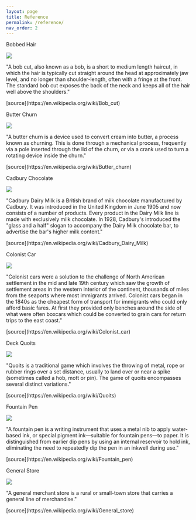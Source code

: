 ```yaml
---
layout: page
title: Reference
permalink: /reference/
nav_order: 2
---
```


<p>Bobbed Hair</p>
<img src="images/A Prairie as Wide as the Sea Reference/bob.jpg"> 
<p>"A bob cut, also known as a bob, is a short to medium length haircut, in which the hair is typically cut straight around the head at approximately jaw level, and no longer than shoulder-length, often with a fringe at the front. The standard bob cut exposes the back of the neck and keeps all of the hair well above the shoulders."</p>[source](https://en.wikipedia.org/wiki/Bob_cut) 

<p>Butter Churn</p>
<img src="images/A Prairie as Wide as the Sea Reference/butter churn.webp"> 
<p>"A butter churn is a device used to convert cream into butter, a process known as churning. This is done through a mechanical process, frequently via a pole inserted through the lid of the churn, or via a crank used to turn a rotating device inside the churn."</p>[source](https://en.wikipedia.org/wiki/Butter_churn)

<p>Cadbury Chocolate</p>
<img src="images/A Prairie as Wide as the Sea Reference/cadbury chocolate.png">
<p>"Cadbury Dairy Milk is a British brand of milk chocolate manufactured by Cadbury. It was introduced in the United Kingdom in June 1905 and now consists of a number of products. Every product in the Dairy Milk line is made with exclusively milk chocolate. In 1928, Cadbury's introduced the "glass and a half" slogan to accompany the Dairy Milk chocolate bar, to advertise the bar's higher milk content."</p>[source](https://en.wikipedia.org/wiki/Cadbury_Dairy_Milk) 

<p>Colonist Car</p>
<img src="images/A Prairie as Wide as the Sea Reference/colonist car.jpg"> 
<p>"Colonist cars were a solution to the challenge of North American settlement in the mid and late 19th century which saw the growth of settlement areas in the western interior of the continent, thousands of miles from the seaports where most immigrants arrived. Colonist cars began in the 1840s as the cheapest form of transport for immigrants who could only afford basic fares. At first they provided only benches around the side of what were often boxcars which could be converted to grain cars for return trips to the east coast."</p>[source](https://en.wikipedia.org/wiki/Colonist_car) 

<p>Deck Quoits</p>
<img src="images/A Prairie as Wide as the Sea Reference/deck quoits.jpg">
<p>"Quoits is a traditional game which involves the throwing of metal, rope or rubber rings over a set distance, usually to land over or near a spike (sometimes called a hob, mott or pin). The game of quoits encompasses several distinct variations."</p>[source](https://en.wikipedia.org/wiki/Quoits)

<p>Fountain Pen</p>
<img src="images/A Prairie as Wide as the Sea Reference/fountain pen.jpg">
<p>"A fountain pen is a writing instrument that uses a metal nib to apply water-based ink, or special pigment ink—suitable for fountain pens—to paper. It is distinguished from earlier dip pens by using an internal reservoir to hold ink, eliminating the need to repeatedly dip the pen in an inkwell during use."</p>[source](https://en.wikipedia.org/wiki/Fountain_pen)

<p>General Store</p>
<img src="images/A Prairie as Wide as the Sea Reference/general store.jpg"> 
<p>"A general merchant store is a rural or small-town store that carries a general line of merchandise."</p>[source](https://en.wikipedia.org/wiki/General_store)



